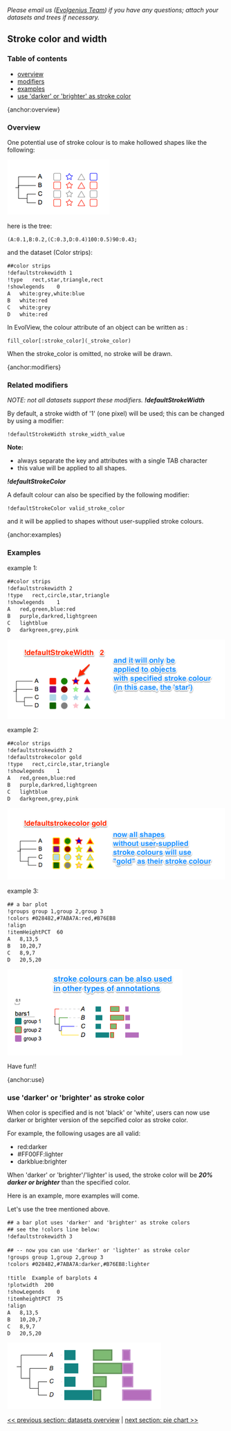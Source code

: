 *Please email us ([Evolgenius Team](mailto:evolgenius.team@gmail.com)) if you have any questions; attach your datasets and trees if necessary.*

## Stroke color and width

### Table of contents

* [overview](#overview)
* [modifiers](#modifiers)
* [examples](#examples)
* [use 'darker' or 'brighter' as stroke color](#use)

{anchor:overview}

### Overview

One potential use of stroke colour is to make hollowed shapes like the following:

![](images/DatasetStroke_stroke_color_and_width1.png)

here is the tree:

```
(A:0.1,B:0.2,(C:0.3,D:0.4)100:0.5)90:0.43;
```

and the dataset (Color strips):

```
##color strips
!defaultstrokewidth	1
!type	rect,star,triangle,rect
!showlegends	0
A	white:grey,white:blue
B	white:red
C	white:grey
D	white:red
```

In EvolView, the colour attribute of an object can be written as :

```
fill_color[:stroke_color](_stroke_color)
```

When the stroke_color is omitted, no stroke will be drawn.

{anchor:modifiers}

### Related modifiers

_NOTE: not all datasets support these modifiers._
_**!defaultStrokeWidth**_

By default, a stroke width of '1' (one pixel) will be used; this can be changed by using a modifier:

```
!defaultStrokeWidth	stroke_width_value
```

**Note:**

* always separate the key and attributes with a single TAB character
* this value will be applied to all shapes.

_**!defaultStrokeColor**_

A default colour can also be specified by the following modifier:

```
!defaultStrokeColor	valid_stroke_color
```             

and it will be applied to shapes without user-supplied stroke colours.

{anchor:examples}

### Examples

example 1:

```
##color strips
!defaultstrokewidth	2
!type	rect,circle,star,triangle
!showlegends	1
A	red,green,blue:red
B	purple,darkred,lightgreen
C	lightblue
D	darkgreen,grey,pink
```

![](images/DatasetStroke_stroke_color_more_examples_1.png)

example 2:

```
##color strips
!defaultstrokewidth	2
!defaultstrokecolor	gold
!type	rect,circle,star,triangle
!showlegends	1
A	red,green,blue:red
B	purple,darkred,lightgreen
C	lightblue
D	darkgreen,grey,pink
```

![](images/DatasetStroke_stroke_color_more_examples_2.png)

example 3:

```
## a bar plot
!groups	group 1,group 2,group 3
!colors	#028482,#7ABA7A:red,#B76EB8
!align
!itemHeightPCT	60
A	8,13,5
B	10,20,7
C	8,9,7
D	20,5,20
```

![](images/DatasetStroke_stroke_color_more_examples_3.png)

Have fun!!

{anchor:use}

### use 'darker' or 'brighter' as stroke color

When color is specified and is not 'black' or 'white', users can now use darker or brighter version of the sepcified color as stroke color.

For example, the following usages are all valid:

* red:darker
* #FF00FF:lighter
* darkblue:brighter

When 'darker' or 'brighter'/'lighter' is used, the stroke color will be _**20% darker or brighter**_ than the specified color.

Here is an example, more examples will come.

Let's use the tree mentioned above.

```
## a bar plot uses 'darker' and 'brighter' as stroke colors
## see the !colors line below:
!defaultstrokewidth	3

## -- now you can use 'darker' or 'lighter' as stroke color
!groups	group 1,group 2,group 3
!colors	#028482,#7ABA7A:darker,#B76EB8:lighter

!title	Example of barplots 4
!plotwidth	200
!showLegends	0
!itemheightPCT	75
!align
A	8,13,5
B	10,20,7
C	8,9,7
D	20,5,20
```

![](images/DatasetStroke_barplot_use_darker_lighter_as_strokecolor_without_annotation.png)


[<< previous section: datasets overview](/datasets/00_overview/DatasetOverview.md)      |       [next section: pie chart >>](/datasets/02_pie/DatasetPieCharts.md)
